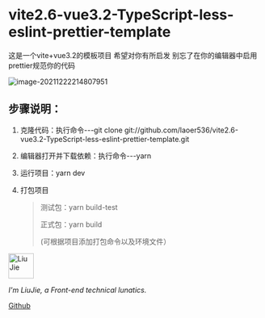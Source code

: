 # vite2.6-vue3.2-TypeScript-less-eslint-prettier-template

这是一个vite+vue3.2的模板项目 希望对你有所启发  别忘了在你的编辑器中启用prettier规范你的代码

![image-20211222214807951](https://s2.loli.net/2021/12/22/ZqVGoM3paRuPXKY.png)



## 步骤说明：

1. 克隆代码：执行命令---git clone git://github.com/laoer536/vite2.6-vue3.2-TypeScript-less-eslint-prettier-template.git

2. 编辑器打开并下载依赖：执行命令---yarn

3. 运行项目：yarn dev

4. 打包项目

   > 测试包：yarn build-test
   >
   > 正式包：yarn build
   >
   > (可根据项目添加打包命令以及环境文件）



<div align="left">
<img alt="Liu Jie" src="https://s2.loli.net/2021/12/16/rxjhMFtGElVIuyz.png" width=50 />

*I'm LiuJie, a Front-end technical lunatics.* 

[Github](https://github.com/laoer536) 
